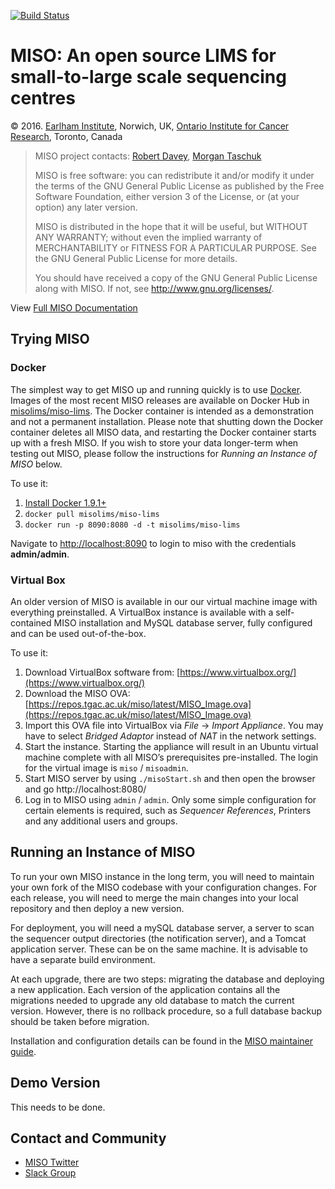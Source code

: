 [![Build Status](https://travis-ci.org/TGAC/miso-lims.svg?branch=develop)](https://travis-ci.org/TGAC/miso-lims)

# MISO: An open source LIMS for small-to-large scale sequencing centres

&copy; 2016. [Earlham Institute](http://earlham.ac.uk/), Norwich, UK, [Ontario Institute for Cancer Research](http://oicr.on.ca), Toronto, Canada

> MISO project contacts: [Robert Davey](robert.davey@earlham.ac.uk), [Morgan Taschuk](morgan.taschuk@oicr.on.ca)
>
> MISO is free software: you can redistribute it and/or modify
> it under the terms of the GNU General Public License as published by
> the Free Software Foundation, either version 3 of the License, or
> (at your option) any later version.
>
> MISO is distributed in the hope that it will be useful,
> but WITHOUT ANY WARRANTY; without even the implied warranty of
> MERCHANTABILITY or FITNESS FOR A PARTICULAR PURPOSE.  See the
> GNU General Public License for more details.
>
> You should have received a copy of the GNU General Public License
> along with MISO.  If not, see <http://www.gnu.org/licenses/>.

View [Full MISO Documentation](http://tgac.github.io/miso-lims/)

## Trying MISO

### Docker

The simplest way to get MISO up and running quickly is to use
[Docker](https://www.docker.com/). Images of the most recent MISO releases are
available on Docker Hub in
[misolims/miso-lims](https://hub.docker.com/r/misolims/miso-lims/). The Docker
container is intended as a demonstration and not a permanent installation. Please 
note that shutting down the Docker container deletes all MISO data, and 
restarting the Docker container starts up with a fresh MISO. If you wish to 
store your data longer-term when testing out MISO, please follow the instructions 
for _Running an Instance of MISO_ below.

To use it:

1. [Install Docker 1.9.1+](https://www.docker.com/products/docker) 
1. ```docker pull misolims/miso-lims``` 
1. ```docker run -p 8090:8080 -d -t misolims/miso-lims```

Navigate to [http://localhost:8090](http://localhost:8090) to login to miso with
the credentials **admin/admin**.

### Virtual Box

An older version of MISO is available in our our virtual machine image with
everything preinstalled. A VirtualBox instance is available with a
self-contained MISO installation and MySQL database server, fully configured and
can be used out-of-the-box.

To use it:

1.  Download VirtualBox software from:
[https://www.virtualbox.org/](https://www.virtualbox.org/) 
1.  Download the MISO OVA:
[https://repos.tgac.ac.uk/miso/latest/MISO_Image.ova](https://repos.tgac.ac.uk/miso/latest/MISO_Image.ova)
1.  Import this OVA file into VirtualBox via _File_ → _Import Appliance_. You
may have to select _Bridged Adaptor_ instead of _NAT_ in the network settings.
1.  Start the instance. Starting the appliance will result in an Ubuntu virtual
machine complete with all MISO’s prerequisites pre-installed. The login for the
virtual image is `miso` / `misoadmin`.
1.  Start MISO server by using `./misoStart.sh` and then open the browser and go http://localhost:8080/
1.  Log in to MISO using `admin` / `admin`. Only some simple configuration for
certain elements is required, such as _Sequencer References_, Printers and any
additional users and groups.

## Running an Instance of MISO 

To run your own MISO instance in the long term, you will need to maintain your
own fork of the MISO codebase with your configuration changes. For each
release, you will need to merge the main changes into your local repository and
then deploy a new version.

For deployment, you will need a mySQL database server, a server to scan the
sequencer output directories (the notification server), and a Tomcat
application server. These can be on the same machine. It is advisable to
have a separate build environment.

At each upgrade, there are two steps: migrating the database and deploying a
new application. Each version of the application contains all the migrations
needed to upgrade any old database to match the current version. However, there
is no rollback procedure, so a full database backup should be taken before
migration.

Installation and configuration details can be found in the [MISO maintainer guide](docs/_posts/2016-01-11-admin-manual.md).

## Demo Version
This needs to be done.

## Contact and Community

- [MISO Twitter](https://twitter.com/misolims)
- [Slack Group](https://miso-lims.slack.com/)
